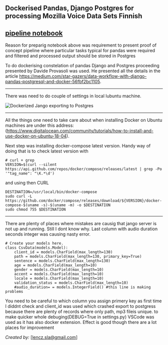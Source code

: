 

## Dockerised Pandas, Django Postgres for processing Mozilla Voice Data Sets Finnish
 [pipeline notebook](pipeline_Finish_Post_SQL.ipynb)
---
Reason for preparig notebook above  was requirement to present proof of concept pipeline where particular tasks typical for pandas 
were required and filtered and processed output should be stored in Postgres

To  do dockerising constelation of pandas Django and Postgres proceeding presented by Davide Provasoli  was used.
He presented all the details in  the article https://medium.com/star-gazers/data-workflow-with-django-pandas-postgresql-and-docker-56fbf2bc1105.

---


There was need to do couple of settings  in  local lubuntu machine.

![Dockerized Jango exporting to Postgres ](docker-jango-postgres.gif)
 


---


All the  things one need to take care about when installing Docker on Ubuntu machines are under this address: (https://www.digitalocean.com/community/tutorials/how-to-install-and-use-docker-on-ubuntu-18-04).

Next step was installing docker-compose latest version.
Handy way of doing that is to check latest version with 



```
# curl + grep
VERSION=$(curl --silent https://api.github.com/repos/docker/compose/releases/latest | grep -Po '"tag_name": "\K.*\d')
```
and using then CURL



```
DESTINATION=/usr/local/bin/docker-compose
sudo curl -L https://github.com/docker/compose/releases/download/${VERSION}/docker-compose-$(uname -s)-$(uname -m) -o $DESTINATION
sudo chmod 755 $DESTINATION

```





---
There are plenty of places where mistakes are causig that jango server 
is not up and running. Still I dont know why. Last column with audio duration seconds integer was causing nasty error. 





```
# Create your models here.
class CsvData(models.Model):
    client_id = models.CharField(max_length=130)
    path = models.CharField(max_length=130, primary_key=True)
    sentence = models.CharField(max_length=130)
    age = models.CharField(max_length=10)
    gender = models.CharField(max_length=10)
    accent = models.CharField(max_length=10)
    locale = models.CharField(max_length=10)
    validation_status = models.CharField(max_length=10)
    #audio_duration= = models.IntegerField() #this line is making problems
```

You need to be careful to which column you assign primery key as first time I diddnt check and client_id was used which crashed export to postgress because there are plenty of records  where only path, mp3 fileis unique.
to make quicker whole debuging(DEBUG=True in settings.py) VSCode was used as it has also docker extension. 
Effect is good though there are a lot places for improvement


_Created by:_ [lencz.sla@gmail.com]

